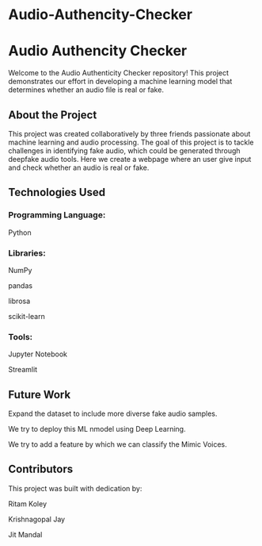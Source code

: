 # Audio-Authencity-Checker

# Audio Authencity Checker
Welcome to the Audio Authenticity Checker repository! This project demonstrates our effort in developing a machine learning model that determines whether an audio file is real or fake.

## About the Project
This project was created collaboratively by three friends passionate about machine learning and audio processing. The goal of this project is to tackle challenges in identifying fake audio, which could be generated through deepfake audio tools. Here we create a webpage where an user give input and check whether an audio is real or fake.

## Technologies Used
### Programming Language:
Python

### Libraries:

NumPy

pandas

librosa

scikit-learn

### Tools:

Jupyter Notebook 

Streamlit

## Future Work

Expand the dataset to include more diverse fake audio samples.

We try to deploy this ML nmodel using Deep Learning.

We try to add a feature by which we can classify the Mimic Voices.

## Contributors

This project was built with dedication by:

Ritam Koley

Krishnagopal Jay

Jit Mandal
